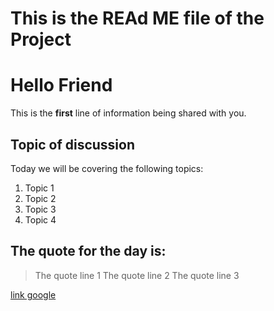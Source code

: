 This is the REAd ME file of the Project
=======================================

# Hello Friend
This is the **first** line of information being shared with you.

## Topic of discussion
Today we will be covering the following topics:
1. Topic 1
2. Topic 2
3. Topic 3
4. Topic 4

## The quote for the day is:
>The quote line 1
>The quote line 2
>The quote line 3

[link google](www.google.com)
